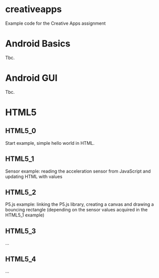 # creativeapps
Example code for the Creative Apps assignment

# Android Basics #

Tbc.


# Android GUI #

Tbc.


# HTML5 #

## HTML5_0 ##

Start example, simple hello world in HTML.


## HTML5_1 ##

Sensor example: reading the acceleration sensor from JavaScript and updating HTML with values


## HTML5_2 ##

P5.js example: linking the P5.js library, creating a canvas and drawing a bouncing rectangle (depending on the sensor values acquired in the HTML5_1 example)

## HTML5_3 ##

...

## HTML5_4 ##

...

